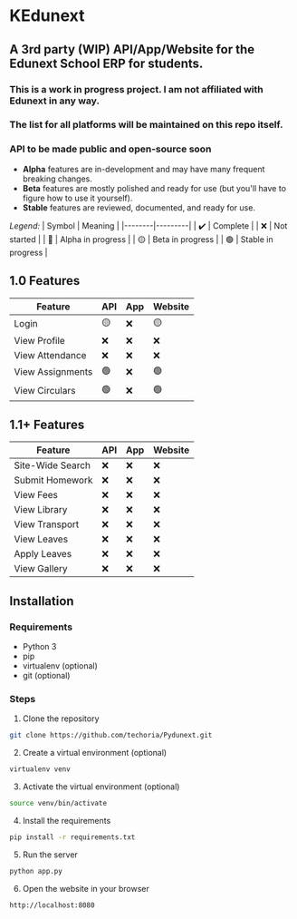 # KEdunext
## A 3rd party (WIP) API/App/Website for the Edunext School ERP for students.
### This is a work in progress project. I am not affiliated with Edunext in any way.

### The list for all platforms will be maintained on this repo itself.
### API to be made public and open-source soon
- **Alpha** features are in-development and may have many frequent breaking changes.
- **Beta** features are mostly polished and ready for use (but you'll have to figure how to use it yourself).
- **Stable** features are reviewed, documented, and ready for use.

*Legend:*
| Symbol | Meaning |
|--------|---------|
| :heavy_check_mark: | Complete |
| :x: | Not started |
| :red_circle: | Alpha in progress |
| :yellow_circle: | Beta in progress |
| :green_circle: | Stable in progress |
 
## 1.0 Features
| Feature | API | App | Website |
|---------|-----|-----|---------|
| Login | :yellow_circle: | :x: | :yellow_circle: |
| View Profile | :x: | :x: | :x: |
| View Attendance | :x: | :x: | :x: |
| View Assignments | :green_circle: | :x: | :green_circle: |
| View Circulars | :green_circle: | :x: | :green_circle: |

## 1.1+ Features
| Feature | API | App | Website |
|---------|-----|-----|---------|
| Site-Wide Search | :x: | :x: | :x: | 
| Submit Homework | :x: | :x: | :x: |
| View Fees | :x: | :x: | :x: |
| View Library | :x: | :x: | :x: |
| View Transport | :x: | :x: | :x: |
| View Leaves | :x: | :x: | :x: |
| Apply Leaves | :x: | :x: | :x: |
| View Gallery | :x: | :x: | :x: |
## Installation
### Requirements
- Python 3
- pip
- virtualenv (optional)
- git (optional)
### Steps
1. Clone the repository
```bash
git clone https://github.com/techoria/Pydunext.git
```
2. Create a virtual environment (optional)
```bash
virtualenv venv
```
3. Activate the virtual environment (optional)
```bash
source venv/bin/activate
```
4. Install the requirements
```bash
pip install -r requirements.txt
```
5. Run the server
```bash
python app.py
```
6. Open the website in your browser
```
http://localhost:8080
```
